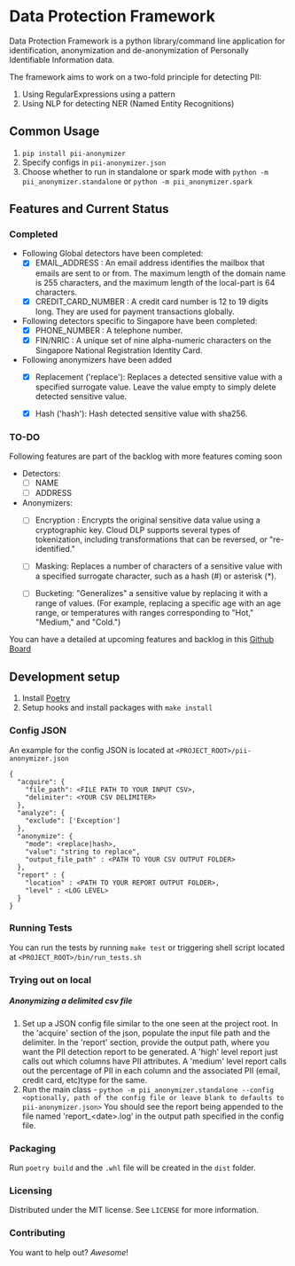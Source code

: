 # Data Protection Framework
Data Protection Framework is a python library/command line application for identification, anonymization and de-anonymization of Personally Identifiable Information data.

The framework aims to work on a two-fold principle for detecting PII:
1. Using RegularExpressions using a pattern
2. Using NLP for detecting NER (Named Entity Recognitions)

## Common Usage
1. `pip install pii-anonymizer`
2. Specify configs in `pii-anonymizer.json`
3. Choose whether to run in standalone or spark mode with `python -m pii_anonymizer.standalone` or `python -m pii_anonymizer.spark`

## Features and Current Status

### Completed
 * Following Global detectors have been completed:
   * [x] EMAIL_ADDRESS :  An email address identifies the mailbox that emails are sent to or from. The maximum length of the domain name is 255 characters, and the maximum length of the local-part is 64 characters.
   * [x] CREDIT_CARD_NUMBER : A credit card number is 12 to 19 digits long. They are used for payment transactions globally.

 * Following detectors specific to Singapore have been completed:
   * [x] PHONE_NUMBER : A telephone number.
   * [x] FIN/NRIC : A unique set of nine alpha-numeric characters on the Singapore National Registration Identity Card.

 * Following anonymizers have been added
    * [x] Replacement ('replace'): Replaces a detected sensitive value with a specified surrogate value. Leave the value empty to simply delete detected sensitive value.
    * [x] Hash ('hash'): Hash detected sensitive value with sha256.


### TO-DO
Following features  are part of the backlog with more features coming soon
 * Detectors:
    * [ ] NAME
    * [ ] ADDRESS
 * Anonymizers:
    * [ ] Encryption :  Encrypts the original sensitive data value using a cryptographic key. Cloud DLP supports several types of tokenization, including transformations that can be reversed, or "re-identified."
    * [ ] Masking: Replaces a number of characters of a sensitive value with a specified surrogate character, such as a hash (#) or asterisk (*).
    * [ ] Bucketing: "Generalizes" a sensitive value by replacing it with a range of values. (For example, replacing a specific age with an age range,
    or temperatures with ranges corresponding to "Hot," "Medium," and "Cold.")


You can have a detailed at upcoming features and backlog in this [Github Board](https://github.com/thoughtworks-datakind/anonymizer/projects/1?fullscreen=true)

## Development setup
1. Install [Poetry](https://python-poetry.org/docs/#installing-with-the-official-installer)
2. Setup hooks and install packages with `make install`

### Config JSON
An example for the config JSON is located at `<PROJECT_ROOT>/pii-anonymizer.json`
```
{
  "acquire": {
    "file_path": <FILE PATH TO YOUR INPUT CSV>,
    "delimiter": <YOUR CSV DELIMITER>
  },
  "analyze": {
    "exclude": ['Exception']
  },
  "anonymize": {
    "mode": <replace|hash>,
    "value": "string to replace",
    "output_file_path" : <PATH TO YOUR CSV OUTPUT FOLDER>
  },
  "report" : {
    "location" : <PATH TO YOUR REPORT OUTPUT FOLDER>,
    "level" : <LOG LEVEL>
  }
}
```

### Running Tests
You can run the tests by running `make test` or triggering shell script located at `<PROJECT_ROOT>/bin/run_tests.sh`

### Trying out on local

##### Anonymizing a delimited csv file
1. Set up a JSON config file similar to the one seen at the project root.
In the 'acquire' section of the json, populate the input file path and the delimiter.
In the 'report' section, provide the output path, where you want the PII detection report to be generated.
A 'high' level report just calls out which columns have PII attributes.
A 'medium' level report calls out the percentage of PII in each column and the associated PII (email, credit card, etc)type for the same.
2. Run the main class - `python -m pii_anonymizer.standalone --config <optionally, path of the config file or leave blank to defaults to pii-anonymizer.json>`
You should see the report being appended to the file named 'report_\<date\>.log' in the output path specified in the
config file.

### Packaging
Run `poetry build` and the `.whl` file will be created in the `dist` folder.

### Licensing
Distributed under the MIT license. See ``LICENSE`` for more information.

### Contributing

You want to help out? _Awesome_!
